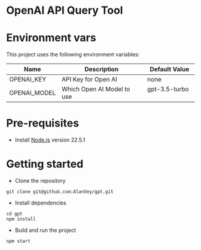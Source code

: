# OpenAI API Query Tool 

# Environment vars
This project uses the following environment variables:

| Name                          | Description                         | Default Value                                  |
| ----------------------------- | ------------------------------------| -----------------------------------------------|
|OPENAI_KEY     | API Key for Open AI             | none      |
|OPENAI_MODEL   | Which Open AI Model to use      | gpt-3.5-turbo      |


# Pre-requisites
- Install [Node.js](https://nodejs.org/en/) version 22.5.1


# Getting started
- Clone the repository
```
git clone git@github.com:AlanVey/gpt.git
```
- Install dependencies
```
cd gpt
npm install
```
- Build and run the project
```
npm start
```